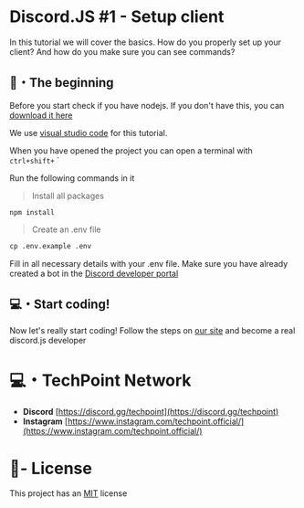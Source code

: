 # Discord.JS #1 - Setup client
In this tutorial we will cover the basics. How do you properly set up your client? And how do you make sure you can see commands? 

## 📝・The beginning
Before you start check if you have nodejs. If you don't have this, you can [download it here](https://nodejs.org/en/download/)

We use [visual studio code](https://code.visualstudio.com/download) for this tutorial.

When you have opened the project you can open a terminal with ` ctrl+shift+` `

Run the following commands in it
> Install all packages
```
npm install
```
> Create an .env file
```D
cp .env.example .env
```
Fill in all necessary details with your .env file.
Make sure you have already created a bot in the [Discord developer portal](https://discord.dev/)

## 💻・Start coding!
Now let's really start coding! Follow the steps on [our site](https://techpoint.network/exercises/discordjs-1) and become a real discord.js developer

# 💻・TechPoint Network
- **Discord** [https://discord.gg/techpoint](https://discord.gg/techpoint)
- **Instagram** [https://www.instagram.com/techpoint.official/](https://www.instagram.com/techpoint.official/)

# 📑- License
This project has an <a href="https://github.com/TechPoint-Official/Discord.js-Tutorials/blob/main/LICENSE">MIT</a> license
